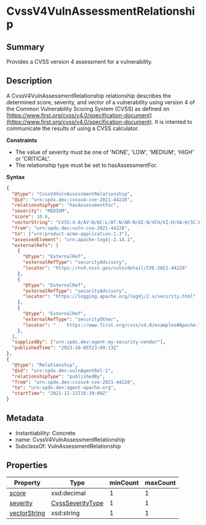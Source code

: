 <!-- Automatically generated by spec-parser v2.0.0 on 2024-01-08T22:20:56.273795+00:00 -->
<!-- SPDX-License-Identifier: Community-Spec-1.0 -->

# CvssV4VulnAssessmentRelationship

## Summary

Provides a CVSS version 4 assessment for a vulnerability.


## Description

A CvssV4VulnAssessmentRelationship relationship describes the determined score, severity, and vector of a vulnerability using version 4 of the Common Vulnerability Scoring System (CVSS) as defined on [https://www.first.org/cvss/v4.0/specification-document](https://www.first.org/cvss/v4.0/specification-document). It is intented to communicate the results of using a CVSS calculator.

**Constraints**

- The value of severity must be one of 'NONE', 'LOW', 'MEDIUM', 'HIGH' or 'CRITICAL'.
- The relationship type must be set to hasAssessmentFor.

**Syntax**

```json
{
  "@type": "CvssV4VulnAssessmentRelationship",
  "@id": "urn:spdx.dev:cvssv4-cve-2021-44228",
  "relationshipType": "hasAssessmentFor",
  "severity": "MEDIUM",
  "score": 10.0,
  "vectorString": "CVSS:4.0/AV:N/AC:L/AT:N/AR:N/UI:N/VCH/VI:H/VA:H/SC:H/SI:H/SA:H/E:A",
  "from": "urn:spdx.dev:vuln-cve-2021-44228",
  "to": ["urn:product-acme-application-1.3"],
  "assessedElement": "urn:apache-log4j-2.14.1",
  "externalRefs": [
    {
      "@type": "ExternalRef",
      "externalRefType": "securityAdvisory",
      "locator": "https://nvd.nist.gov/vuln/detail/CVE-2021-44228"
    },
    {
      "@type": "ExternalRef",
      "externalRefType": "securityAdvisory",
      "locator": "https://logging.apache.org/log4j/2.x/security.html"
    },
    {
      "@type": "ExternalRef",
      "externalRefType": "securityOther",
      "locator": "    https://www.first.org/cvss/v4.0/examples#Apache-log4j-JNDI-Command-Execution-log4shell-Vulnerability-CVE-2021-44228"
    },
  ],
  "suppliedBy": ["urn:spdx.dev:agent-my-security-vendor"],
  "publishedTime": "2023-10-05T23:09:13Z"
},
{
  "@type": "Relationship",
  "@id": "urn:spdx.dev:vulnAgentRel-1",
  "relationshipType": "publishedBy",
  "from": "urn:spdx.dev:cvssv4-cve-2021-44228",
  "to": "urn:spdx.dev:agent-apache.org",
  "startTime": "2021-12-11T18:39:00Z"
}
```


## Metadata

- Instantiability: Concrete
- name: CvssV4VulnAssessmentRelationship
- SubclassOf: VulnAssessmentRelationship



## Properties

| Property | Type | minCount | maxCount |
|---|---|---|---|
| [score](../Properties/score.md) | xsd:decimal | 1 | 1 |
| [severity](../Properties/severity.md) | [CvssSeverityType](../Vocabularies/CvssSeverityType.md) | 1 | 1 |
| [vectorString](../Properties/vectorString.md) | xsd:string | 1 | 1 |

